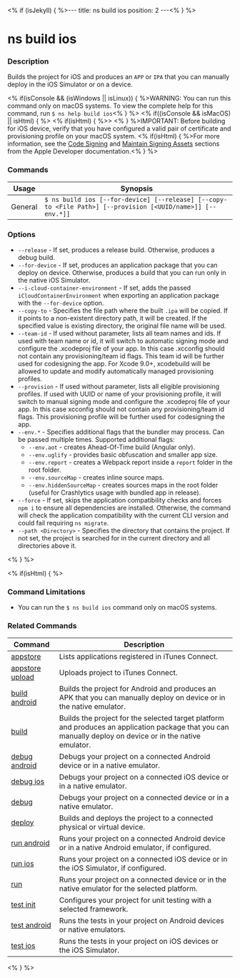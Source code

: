 <% if (isJekyll) { %>---
title: ns build ios
position: 2
---<% } %>

# ns build ios

### Description

Builds the project for iOS and produces an `APP` or `IPA` that you can manually deploy in the iOS Simulator or on a device.

<% if(isConsole && (isWindows || isLinux)) { %>WARNING: You can run this command only on macOS systems. To view the complete help for this command, run `$ ns help build ios`<% } %>
<% if((isConsole && isMacOS) || isHtml) { %>
<% if(isHtml) { %>> <% } %>IMPORTANT: Before building for iOS device, verify that you have configured a valid pair of certificate and provisioning profile on your macOS system. <% if(isHtml) { %>For more information, see the [Code Signing](https://developer.apple.com/support/code-signing/) and [Maintain Signing Assets](https://help.apple.com/xcode/mac/current/#/dev3a05256b8) sections from the Apple Developer documentation.<% } %>

### Commands

Usage | Synopsis
---|---
General | `$ ns build ios [--for-device] [--release] [--copy-to <File Path>] [--provision [<UUID/name>]] [--env.*]]`

### Options

* `--release` - If set, produces a release build. Otherwise, produces a debug build.
* `--for-device` - If set, produces an application package that you can deploy on device. Otherwise, produces a build that you can run only in the native iOS Simulator.
* `--i-cloud-container-environment` - If set, adds the passed `iCloudContainerEnvironment` when exporting an application package with the `--for-device` option.
* `--copy-to` - Specifies the file path where the built `.ipa` will be copied. If it points to a non-existent directory path, it will be created. If the specified value is existing directory, the original file name will be used.
* `--team-id` - If used without parameter, lists all team names and ids. If used with team name or id, it will switch to automatic signing mode and configure the .xcodeproj file of your app. In this case .xcconfig should not contain any provisioning/team id flags. This team id will be further used for codesigning the app. For Xcode 9.0+, xcodebuild will be allowed to update and modify automatically managed provisioning profiles.
* `--provision` - If used without parameter, lists all eligible provisioning profiles. If used with UUID or name of your provisioning profile, it will switch to manual signing mode and configure the .xcodeproj file of your app. In this case xcconfig should not contain any provisioning/team id flags. This provisioning profile will be further used for codesigning the app.
* `--env.*` - Specifies additional flags that the bundler may process. Can be passed multiple times. Supported additional flags:
    *   `--env.aot` - creates Ahead-Of-Time build (Angular only).
    *   `--env.uglify` - provides basic obfuscation and smaller app size.
    *   `--env.report` - creates a Webpack report inside a `report` folder in the root folder.
    *   `--env.sourceMap` - creates inline source maps.
    *   `--env.hiddenSourceMap` - creates sources maps in the root folder (useful for Crashlytics usage with bundled app in release).
* `--force` - If set, skips the application compatibility checks and forces `npm i` to ensure all dependencies are installed. Otherwise, the command will check the application compatibility with the current CLI version and could fail requiring `ns migrate`.
* `--path <Directory>` - Specifies the directory that contains the project. If not set, the project is searched for in the current directory and all directories above it.

<% } %>

<% if(isHtml) { %>

### Command Limitations

* You can run the `$ ns build ios` command only on macOS systems.

### Related Commands

Command | Description
----------|----------
[appstore](../../publishing/appstore.html) | Lists applications registered in iTunes Connect.
[appstore upload](../../publishing/appstore-upload.html) | Uploads project to iTunes Connect.
[build android](build-android.html) | Builds the project for Android and produces an APK that you can manually deploy on device or in the native emulator.
[build](build.html) | Builds the project for the selected target platform and produces an application package that you can manually deploy on device or in the native emulator.
[debug android](debug-android.html) | Debugs your project on a connected Android device or in a native emulator.
[debug ios](debug-ios.html) | Debugs your project on a connected iOS device or in a native emulator.
[debug](debug.html) | Debugs your project on a connected device or in a native emulator.
[deploy](deploy.html) | Builds and deploys the project to a connected physical or virtual device.
[run android](run-android.html) | Runs your project on a connected Android device or in a native Android emulator, if configured.
[run ios](run-ios.html) | Runs your project on a connected iOS device or in the iOS Simulator, if configured.
[run](run.html) | Runs your project on a connected device or in the native emulator for the selected platform.
[test init](test-init.html) | Configures your project for unit testing with a selected framework.
[test android](test-android.html) | Runs the tests in your project on Android devices or native emulators.
[test ios](test-ios.html) | Runs the tests in your project on iOS devices or the iOS Simulator.
<% } %>
